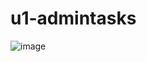 # u1-admintasks

![image](https://github.com/user-attachments/assets/4380589a-99fa-465c-953a-045a1dbf2677)
